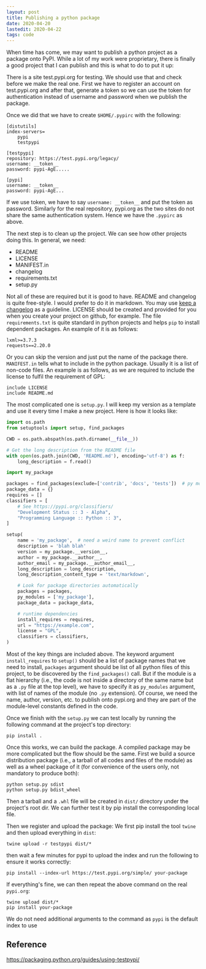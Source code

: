 ```yaml
---
layout: post
title: Publishing a python package
date: 2020-04-20
lastedit: 2020-04-22
tags: code
---
```


When time has come, we may want to publish a python project as a package onto
PyPI. While a lot of my work were proprietary, there is finally a good project
that I can publish and this is what to do to put it up:

There is a site test.pypi.org for testing. We should use that and check before
we make the real one. First we have to register an account on test.pypi.org and
after that, generate a token so we can use the token for authentication instead
of username and password when we publish the package.

Once we did that we have to create `$HOME/.pypirc` with the following:

```
[distutils]
index-servers=
    pypi
    testpypi

[testpypi]
repository: https://test.pypi.org/legacy/
username: __token__
password: pypi-AgE.....

[pypi]
username: __token__
password: pypi-AgE...
```

If we use token, we have to say `username: __token__` and put the token as
password. Similarly for the real repository, pypi.org as the two sites do not
share the same authentication system. Hence we have the `.pypirc` as above.

The next step is to clean up the project. We can see how other projects doing
this. In general, we need:

- README
- LICENSE
- MANIFEST.in
- changelog
- requirements.txt
- setup.py

Not all of these are required but it is good to have. README and changelog is
quite free-style. I would prefer to do it in markdown. You may use [keep a
changelog](https://keepachangelog.com/en/0.3.0/) as a guideline. LICENSE should
be created and provided for you when you create your project on github, for
example. The file `requirements.txt` is quite standard in python projects and
helps `pip` to install dependent packages. An example of it is as follows:

```
lxml>=3.7.3
requests==2.20.0
```

Or you can skip the version and just put the name of the package there.
`MANIFEST.in` tells what to include in the python package. Usually it is a list
of non-code files. An example is as follows, as we are required to include the
license to fulfil the requirement of GPL:

```
include LICENSE
include README.md
```

The most complicated one is `setup.py`. I will keep my version as a template
and use it every time I make a new project. Here is how it looks like:

```python
import os.path
from setuptools import setup, find_packages

CWD = os.path.abspath(os.path.dirname(__file__))

# Get the long description from the README file
with open(os.path.join(CWD, 'README.md'), encoding='utf-8') as f:
    long_description = f.read()

import my_package

packages = find_packages(exclude=['contrib', 'docs', 'tests'])  # py module name
package_data = {}
requires = []
classifiers = [
	# See https://pypi.org/classifiers/
    "Development Status :: 3 - Alpha",
    "Programming Language :: Python :: 3",
]

setup(
    name = 'my_package',  # need a weird name to prevent conflict
    description = 'blah blah'
    version = my_package.__version__,
    author = my_package.__author__,
    author_email = my_package.__author_email__,
    long_description = long_description,
    long_description_content_type = 'text/markdown',

    # Look for package directories automatically
    packages = packages,
	py_modules = ['my_package'],
    package_data = package_data,

    # runtime dependencies
    install_requires = requires,
    url = "https://example.com",
    license = "GPL",
    classifiers = classifiers,
)
```

Most of the key things are included above. The keyword argument
`install_requires` to `setup()` should be a list of package names that we need
to install, `packages` argument should be list of all python files of this
project, to be discovered by the `find_packages()` call. But if the module is a
flat hierarchy (i.e., the code is not inside a directory of the same name but
as a `.py` file at the top level), we have to specify it as `py_modules`
argument, with list of names of the module (no `.py` extension). Of course, we
need the name, author, version, etc. to publish onto pypi.org and they are part
of the module-level constants defined in the code.

Once we finish with the `setup.py` we can test locally by running the following
command at the project's top directory:

    pip install .

Once this works, we can build the package. A compiled package may be more
complicated but the flow should be the same. First we build a source
distribution package (i.e., a tarball of all codes and files of the module) as
well as a wheel package of it (for convenience of the users only, not mandatory
to produce both):

    python setup.py sdist
	python setup.py bdist_wheel

Then a tarball and a `.whl` file will be created in `dist/` directory under the
project's root dir. We can further test it by pip install the corresponding
local file.

Then we register and upload the package: We first pip install the tool `twine`
and then upload everything in `dist`:

    twine upload -r testpypi dist/*

then wait a few minutes for pypi to upload the index and run the following to
ensure it works correctly:

    pip install --index-url https://test.pypi.org/simple/ your-package


If everything's fine, we can then repeat the above command on the real `pypi.org`:

    twine upload dist/*
    pip install your-package

We do not need additional arguments to the command as `pypi` is the default index to use

## Reference

https://packaging.python.org/guides/using-testpypi/
